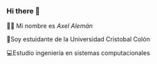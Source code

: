 ### Hi there 👋

🧑‍🌾 Mi nombre es *Axel Alemán*

🏫Soy estuidante de la Universidad Cristobal Colón

💻Estudio ingeniería en sistemas computacionales 

